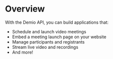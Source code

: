 # Overview

With the Demio API, you can build applications that:

- Schedule and launch video meetings
- Embed a meeting launch page on your website
- Manage participants and registrants
- Stream live video and recordings
- And more!
